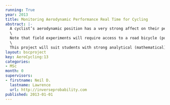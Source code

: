 ```yaml
---
running: True
year: 2013
title: Monitoring Aerodynamic Performance Real Time for Cycling
abstract: |-
  A cyclist’s aerodynamic position has a very strong affect on their performance. In professional cycling, extensive wind tunnel testing is used to hone a cyclist’s performance. Such testing is, however, highly expensive. In this project you will use machine learning techniques alongside the physics of cycling to estimate the aerodynamic performance of a cyclist real time whilst on a bicycle. By combining an anemometer, a power meter and an understanding of the rider’s kinetic and gravitational potential energy the power loss due to aerodynamic drag can be estimated. Software for the project will be written according to the principles of open data science.\
  \
  Note that field experiments will require access to a road bicycle (power loss due to rolling resistance on a mountain bicycle is too large) and some form of GPS device (for preliminary experiments a smart phone is likely sufficient).\
  \
  This project will suit students with strong analytical (mathematical) skills.
layout: bscproject
key: AeroCycling:13
categories:
- MSc
month: 0
supervisors:
- firstname: Neil D.
  lastname: Lawrence
  url: http://inverseprobability.com
published: 2013-01-01
---
```

